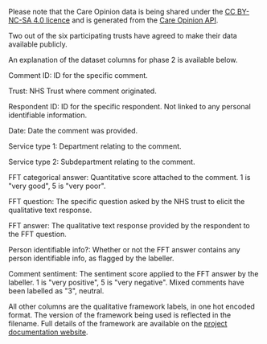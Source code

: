 Please note that the Care Opinion data is being shared under the [CC BY-NC-SA 4.0 licence](https://creativecommons.org/licenses/by-nc-sa/4.0/) and is generated from the [Care Opinion API](https://www.careopinion.org.uk/info/api-v2).


Two out of the six participating trusts have agreed to make their data available publicly.

An explanation of the dataset columns for phase 2 is available below.



Comment ID: ID for the specific comment.

Trust: NHS Trust where comment originated.

Respondent ID: ID for the specific respondent. Not linked to any personal identifiable information.

Date: Date the comment was provided.

Service type 1: Department relating to the comment.

Service type 2: Subdepartment relating to the comment.

FFT categorical answer: Quantitative score attached to the comment. 1 is "very good", 5 is "very poor".

FFT question: The specific question asked by the NHS trust to elicit the qualitative text response.

FFT answer: The qualitative text response provided by the respondent to the FFT question.

Person identifiable info?: Whether or not the FFT answer contains any person identifiable info, as flagged by the labeller.

Comment sentiment: The sentiment score applied to the FFT answer by the labeller. 1 is "very positive", 5 is "very negative". Mixed comments have been labelled as "3", neutral.

All other columns are the qualitative framework labels, in one hot encoded format. The version of the framework being used is reflected in the filename. Full details of the framework are available on the [project documentation website](https://cdu-data-science-team.github.io/PatientExperience-QDC/framework/framework3.html).
